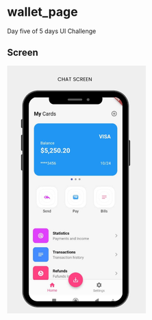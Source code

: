 # wallet_page

Day five of 5 days UI Challenge

## Screen
<img src="../readMe_screenshots/wallet.png" width="324" height="576">